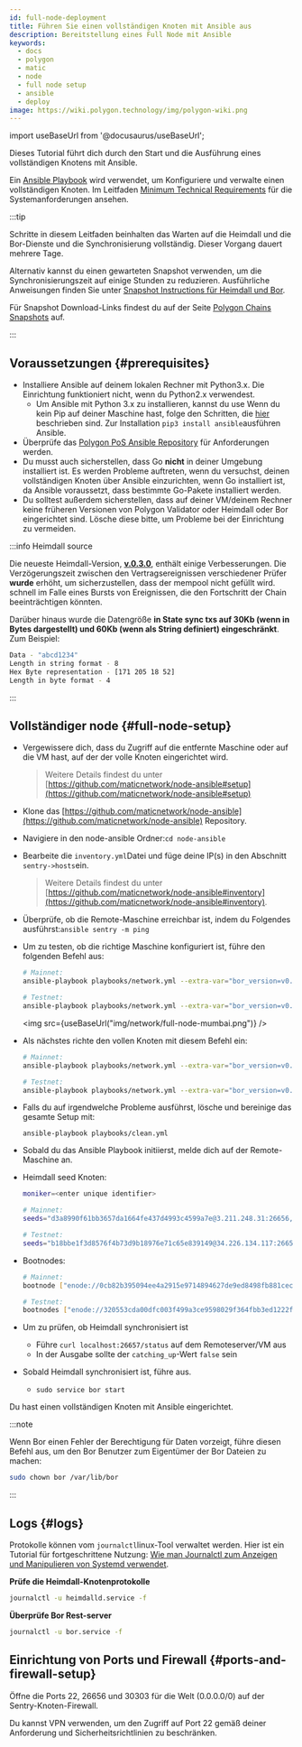 ```yaml
---
id: full-node-deployment
title: Führen Sie einen vollständigen Knoten mit Ansible aus
description: Bereitstellung eines Full Node mit Ansible
keywords:
  - docs
  - polygon
  - matic
  - node
  - full node setup
  - ansible
  - deploy
image: https://wiki.polygon.technology/img/polygon-wiki.png
---
```


import useBaseUrl from '@docusaurus/useBaseUrl';

Dieses Tutorial führt dich durch den Start und die Ausführung eines vollständigen Knotens mit Ansible.

Ein [Ansible Playbook](https://docs.ansible.com/ansible/latest/user_guide/playbooks_intro.html) wird verwendet, um Konfiguriere und verwalte einen vollständigen Knoten. Im Leitfaden [Minimum Technical Requirements](technical-requirements.md) für die Systemanforderungen ansehen.

:::tip

Schritte in diesem Leitfaden beinhalten das Warten auf die Heimdall und die Bor-Dienste und die Synchronisierung vollständig. Dieser Vorgang dauert mehrere Tage.

Alternativ kannst du einen gewarteten Snapshot verwenden, um die Synchronisierungszeit auf einige Stunden zu reduzieren. Ausführliche Anweisungen finden Sie unter [<ins>Snapshot Instructions für Heimdall und Bor</ins>](/docs/develop/network-details/snapshot-instructions-heimdall-bor).

Für Snapshot Download-Links findest du auf der Seite [<ins>Polygon Chains Snapshots</ins>](https://snapshot.polygon.technology/) auf.

:::

## Voraussetzungen {#prerequisites}

- Installiere Ansible auf deinem lokalen Rechner mit Python3.x. Die Einrichtung funktioniert nicht, wenn du Python2.x verwendest.
    - Um Ansible mit Python 3.x zu installieren, kannst du use Wenn du kein Pip auf deiner Maschine hast, folge den Schritten, die [hier](https://pip.pypa.io/en/stable/) beschrieben sind. Zur Installation `pip3 install ansible`ausführen Ansible.
- Überprüfe das [Polygon PoS Ansible Repository](https://github.com/maticnetwork/node-ansible#requirements) für Anforderungen werden.
- Du musst auch sicherstellen, dass Go **nicht** in deiner Umgebung installiert ist. Es werden Probleme auftreten, wenn du versuchst, deinen vollständigen Knoten über Ansible einzurichten, wenn Go installiert ist, da Ansible voraussetzt, dass bestimmte Go-Pakete installiert werden.
- Du solltest außerdem sicherstellen, dass auf deiner VM/deinem Rechner keine früheren Versionen von Polygon Validator oder Heimdall oder Bor eingerichtet sind. Lösche diese bitte, um Probleme bei der Einrichtung zu vermeiden.

:::info Heimdall source

Die neueste Heimdall-Version, **[v.0.3.0](https://github.com/maticnetwork/heimdall/releases/tag/v0.3.0)**, enthält einige Verbesserungen. Die Verzögerungszeit zwischen den Vertragsereignissen verschiedener Prüfer **wurde** erhöht, um sicherzustellen, dass der mempool nicht gefüllt wird. schnell im Falle eines Bursts von Ereignissen, die den Fortschritt der Chain beeinträchtigen könnten.

Darüber hinaus wurde die Datengröße **in State sync txs auf 30Kb (wenn in Bytes dargestellt) und 60Kb (wenn als String definiert) eingeschränkt**. Zum Beispiel:

```bash
Data - "abcd1234"
Length in string format - 8
Hex Byte representation - [171 205 18 52]
Length in byte format - 4
```
:::

## Vollständiger node {#full-node-setup}

- Vergewissere dich, dass du Zugriff auf die entfernte Maschine oder auf die VM hast, auf der der volle Knoten eingerichtet wird.
  > Weitere Details findest du unter [https://github.com/maticnetwork/node-ansible#setup](https://github.com/maticnetwork/node-ansible#setup)
- Klone das [https://github.com/maticnetwork/node-ansible](https://github.com/maticnetwork/node-ansible) Repository.
- Navigiere in den node-ansible Ordner:`cd node-ansible`
- Bearbeite die `inventory.yml`Datei und füge deine IP(s) in den Abschnitt `sentry->hosts`ein.
  > Weitere Details findest du unter [https://github.com/maticnetwork/node-ansible#inventory](https://github.com/maticnetwork/node-ansible#inventory).
- Überprüfe, ob die Remote-Maschine erreichbar ist, indem du Folgendes ausführst:`ansible sentry -m ping`
- Um zu testen, ob die richtige Maschine konfiguriert ist, führe den folgenden Befehl aus:

  ```bash
  # Mainnet:
  ansible-playbook playbooks/network.yml --extra-var="bor_version=v0.3.3 heimdall_version=v0.3.0 network=mainnet node_type=sentry" --list-hosts

  # Testnet:
  ansible-playbook playbooks/network.yml --extra-var="bor_version=v0.3.3 heimdall_version=v0.3.0 network=mumbai node_type=sentry" --list-hosts
  ```

  <img src={useBaseUrl("img/network/full-node-mumbai.png")} />

- Als nächstes richte den vollen Knoten mit diesem Befehl ein:

  ```bash
  # Mainnet:
  ansible-playbook playbooks/network.yml --extra-var="bor_version=v0.3.3 heimdall_version=v0.3.0 network=mainnet node_type=sentry"

  # Testnet:
  ansible-playbook playbooks/network.yml --extra-var="bor_version=v0.3.3 heimdall_version=v0.3.0 network=mumbai node_type=sentry"
  ```

- Falls du auf irgendwelche Probleme ausführst, lösche und bereinige das gesamte Setup mit:
  ```
  ansible-playbook playbooks/clean.yml
  ```

- Sobald du das Ansible Playbook initiierst, melde dich auf der Remote-Maschine an.

- Heimdall seed Knoten:

  ```bash
  moniker=<enter unique identifier>

  # Mainnet:
  seeds="d3a8990f61bb3657da1664fe437d4993c4599a7e@3.211.248.31:26656,d3d7d397339c9126235dfab11bf925e269776f4f@3.212.183.151:26656,68254d33685fad151e45bfe1ed33d538ba6ec8cb@3.93.224.197:26656,d26c54ebbf274896f12977bb13d83ac1237a8226@184.73.124.158:26656,f4f605d60b8ffaaf15240564e58a81103510631c@159.203.9.164:26656,4fb1bc820088764a564d4f66bba1963d47d82329@44.232.55.71:26656,2eadba4be3ce47ac8db0a3538cb923b57b41c927@35.199.4.13:26656,25f5f65a09c56e9f1d2d90618aa70cd358aa68da@35.230.116.151:26656,3b23b20017a6f348d329c102ddc0088f0a10a444@35.221.13.28:26656"

  # Testnet:
  seeds="b18bbe1f3d8576f4b73d9b18976e71c65e839149@34.226.134.117:26656,4cd60c1d76e44b05f7dfd8bab3f447b119e87042@54.147.31.250:26656,7a6c7b5d25b13ce3448b047dbebeb1a19cc2e092@18.213.200.99:26656"
  ```
- Bootnodes:

  ```bash
  # Mainnet:
  bootnode ["enode://0cb82b395094ee4a2915e9714894627de9ed8498fb881cec6db7c65e8b9a5bd7f2f25cc84e71e89d0947e51c76e85d0847de848c7782b13c0255247a6758178c@44.232.55.71:30303,enode://88116f4295f5a31538ae409e4d44ad40d22e44ee9342869e7d68bdec55b0f83c1530355ce8b41fbec0928a7d75a5745d528450d30aec92066ab6ba1ee351d710@159.203.9.164:30303","enode://4be7248c3a12c5f95d4ef5fff37f7c44ad1072fdb59701b2e5987c5f3846ef448ce7eabc941c5575b13db0fb016552c1fa5cca0dda1a8008cf6d63874c0f3eb7@3.93.224.197:30303","enode://32dd20eaf75513cf84ffc9940972ab17a62e88ea753b0780ea5eca9f40f9254064dacb99508337043d944c2a41b561a17deaad45c53ea0be02663e55e6a302b2@3.212.183.151:30303"]

  # Testnet:
  bootnodes ["enode://320553cda00dfc003f499a3ce9598029f364fbb3ed1222fdc20a94d97dcc4d8ba0cd0bfa996579dcc6d17a534741fb0a5da303a90579431259150de66b597251@54.147.31.250:30303","enode://f0f48a8781629f95ff02606081e6e43e4aebd503f3d07fc931fad7dd5ca1ba52bd849a6f6c3be0e375cf13c9ae04d859c4a9ae3546dc8ed4f10aa5dbb47d4998@34.226.134.117:30303"]
  ```

- Um zu prüfen, ob Heimdall synchronisiert ist
    - Führe `curl localhost:26657/status` auf dem Remoteserver/VM aus
    - In der Ausgabe sollte der `catching_up`-Wert `false` sein

- Sobald Heimdall synchronisiert ist, führe aus.
    - `sudo service bor start`

Du hast einen vollständigen Knoten mit Ansible eingerichtet.

:::note

Wenn Bor einen Fehler der Berechtigung für Daten vorzeigt, führe diesen Befehl aus, um den Bor Benutzer zum Eigentümer der Bor Dateien zu machen:

```bash
sudo chown bor /var/lib/bor
```

:::
## Logs {#logs}

Protokolle können vom `journalctl`linux-Tool verwaltet werden. Hier ist ein Tutorial für fortgeschrittene Nutzung: [Wie man Journalctl zum Anzeigen und Manipulieren von Systemd verwendet](https://www.digitalocean.com/community/tutorials/how-to-use-journalctl-to-view-and-manipulate-systemd-logs).

**Prüfe die Heimdall-Knotenprotokolle**

```bash
journalctl -u heimdalld.service -f
```

**Überprüfe Bor Rest-server**

```bash
journalctl -u bor.service -f
```

## Einrichtung von Ports und Firewall {#ports-and-firewall-setup}

Öffne die Ports 22, 26656 und 30303 für die Welt (0.0.0.0/0) auf der Sentry-Knoten-Firewall.

Du kannst VPN verwenden, um den Zugriff auf Port 22 gemäß deiner Anforderung und Sicherheitsrichtlinien zu beschränken.